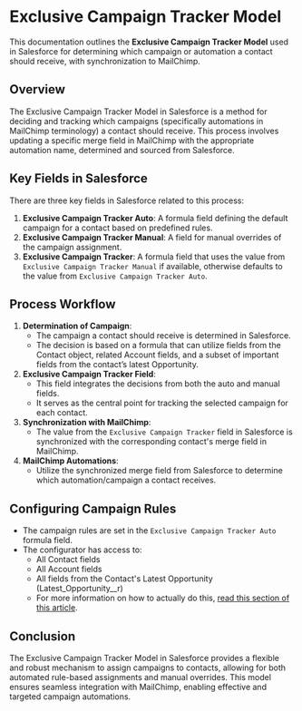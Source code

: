# Exclusive Campaign Tracker Model

This documentation outlines the **Exclusive Campaign Tracker Model** used in Salesforce for determining which campaign or automation a contact should receive, with synchronization to MailChimp.

## Overview

The Exclusive Campaign Tracker Model in Salesforce is a method for deciding and tracking which campaigns (specifically automations in MailChimp terminology) a contact should receive. This process involves updating a specific merge field in MailChimp with the appropriate automation name, determined and sourced from Salesforce.

## Key Fields in Salesforce

There are three key fields in Salesforce related to this process:

1. **Exclusive Campaign Tracker Auto**: A formula field defining the default campaign for a contact based on predefined rules.
2. **Exclusive Campaign Tracker Manual**: A field for manual overrides of the campaign assignment.
3. **Exclusive Campaign Tracker**: A formula field that uses the value from `Exclusive Campaign Tracker Manual` if available, otherwise defaults to the value from `Exclusive Campaign Tracker Auto`.

## Process Workflow

1. **Determination of Campaign**:
   * The campaign a contact should receive is determined in Salesforce.
   * The decision is based on a formula that can utilize fields from the Contact object, related Account fields, and a subset of important fields from the contact’s latest Opportunity.
2. **Exclusive Campaign Tracker Field**:
   * This field integrates the decisions from both the auto and manual fields.
   * It serves as the central point for tracking the selected campaign for each contact.
3. **Synchronization with MailChimp**:
   * The value from the `Exclusive Campaign Tracker` field in Salesforce is synchronized with the corresponding contact's merge field in MailChimp.
4. **MailChimp Automations**:
   * Utilize the synchronized merge field from Salesforce to determine which automation/campaign a contact receives.

## Configuring Campaign Rules

* The campaign rules are set in the `Exclusive Campaign Tracker Auto` formula field.
* The configurator has access to:
  * All Contact fields
  * All Account fields
  * All fields from the Contact's Latest Opportunity (Latest\_Opportunity\_\_r)
  * For more information on how to actually do this, [read this section of this article](../automation-management/triggering-automations.md#triggering-automations-in-mailchimp).

## Conclusion

The Exclusive Campaign Tracker Model in Salesforce provides a flexible and robust mechanism to assign campaigns to contacts, allowing for both automated rule-based assignments and manual overrides. This model ensures seamless integration with MailChimp, enabling effective and targeted campaign automations.
